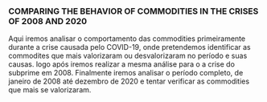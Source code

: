 ### COMPARING THE BEHAVIOR OF COMMODITIES IN THE CRISES OF 2008 AND 2020

Aqui iremos analisar o comportamento das commodities primeiramente durante a crise causada pelo COVID-19, onde pretendemos identificar as commodites que mais valorizaram ou desvalorizaram no período e suas causas. logo após iremos realizar a mesma análise para o a crise do subprime em 2008. Finalmente iremos analisar o período completo, de janeiro de 2008 até dezembro de 2020 e tentar verificar as commodities que mais se valorizaram.